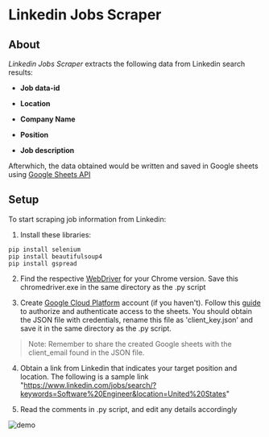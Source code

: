 # Linkedin Jobs Scraper

## About
*Linkedin Jobs Scraper* extracts the following data from Linkedin search results:
- **Job data-id**

- **Location**

- **Company Name**

- **Position**

- **Job description**

Afterwhich, the data obtained would be written and saved in Google sheets using [Google Sheets API](https://developers.google.com/sheets/api) 
## Setup
To start scraping job information from Linkedin: 
1) Install these libraries: 
```
pip install selenium
pip install beautifulsoup4
pip install gspread
```
2) Find the respective [WebDriver](https://chromedriver.chromium.org/downloads) for your Chrome version. Save this chromedriver.exe in the same directory as the .py script 

3) Create [Google Cloud Platform](https://cloud.google.com/) account (if you haven't). Follow this [guide](https://gspread.readthedocs.io/en/latest/oauth2.html#) to authorize and authenticate access to the sheets. You should obtain the JSON file with credentials, rename this file as 'client_key.json' and save it in the same directory as the .py script. 
> Note: Remember to share the created Google sheets with the client_email found in the JSON file.

4) Obtain a link from Linkedin that indicates your target position and location. The following is a sample link "https://www.linkedin.com/jobs/search/?keywords=Software%20Engineer&location=United%20States"

5) Read the comments in .py script, and edit any details accordingly

![demo](https://user-images.githubusercontent.com/76123658/104187049-449b1e00-5452-11eb-9bb4-b28860daeee8.gif)
